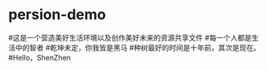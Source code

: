 # persion-demo
#这是一个营造美好生活环境以及创作美好未来的资源共享文件
#每一个人都是生活中的智者
#乾坤未定，你我皆是黑马
#种树最好的时间是十年前，其次是现在。
#Hello，ShenZhen
